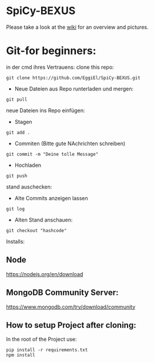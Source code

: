# SpiCy-BEXUS
Please take a look at the [wiki](https://github.com/EggiEl/SpiCy-BEXUS/wiki) for an overview and pictures.


# Git-for beginners: 
in der cmd ihres Vertrauens: 
clone this repo: 
```
git clone https://github.com/EggiEl/SpiCy-BEXUS.git
```
- Neue Dateien aus Repo runterladen und mergen:
```
git pull
```

neue Dateien ins Repo einfügen: 

- Stagen
```
git add . 
```
- Commiten (Bitte gute NAchrichten schreiben) 
```
git commit -m "Deine tolle Message" 
```
- Hochladen 
```
git push 
```

stand auschecken: 
- Alte Commits anzeigen lassen
```
git log
```
- Alten Stand anschauen:
```
git checkout "hashcode" 
```

Installs: 
## Node 
https://nodejs.org/en/download

## MongoDB Community Server: 
https://www.mongodb.com/try/download/community


## How to setup Project after cloning: 

In the root of the Project use:
```
pip install -r requirements.txt
npm install
```







